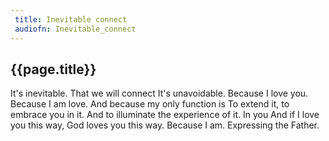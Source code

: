 ```yaml
---
 title: Inevitable connect
 audiofn: Inevitable_connect
---
```


## {{page.title}}

It's inevitable. That we will connect It's unavoidable. Because I love
you. Because I am love. And because my only function is To extend it, to
embrace you in it. And to illuminate the experience of it. In you And if
I love you this way, God loves you this way. Because I am. Expressing
the Father.

